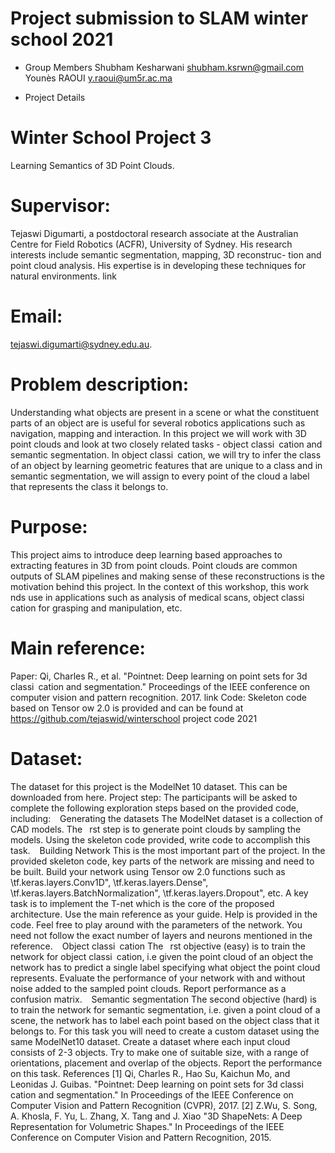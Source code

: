 # Project submission to SLAM winter school 2021 
- Group Members
    Shubham Kesharwani <shubham.ksrwn@gmail.com>
    Younès RAOUI <y.raoui@um5r.ac.ma>


- Project Details 

# Winter School Project 3
Learning Semantics of 3D Point Clouds.

# Supervisor: 
Tejaswi Digumarti, a postdoctoral research associate at the Australian Centre for Field Robotics
(ACFR), University of Sydney. His research interests include semantic segmentation, mapping, 3D reconstruc-
tion and point cloud analysis. His expertise is in developing these techniques for natural environments. link
# Email: 
tejaswi.digumarti@sydney.edu.au.

# Problem description: 
Understanding what objects are present in a scene or what the constituent parts of an
object are is useful for several robotics applications such as navigation, mapping and interaction. In this project
we will work with 3D point clouds and look at two closely related tasks - object classi cation and semantic
segmentation. In object classi cation, we will try to infer the class of an object by learning geometric features
that are unique to a class and in semantic segmentation, we will assign to every point of the cloud a label that
represents the class it belongs to.

# Purpose: 
This project aims to introduce deep learning based approaches to extracting features in 3D from
point clouds. Point clouds are common outputs of SLAM pipelines and making sense of these reconstructions
is the motivation behind this project. In the context of this workshop, this work  nds use in applications such
as analysis of medical scans, object classi cation for grasping and manipulation, etc.

# Main reference: 
Paper: Qi, Charles R., et al. "Pointnet: Deep learning on point sets for 3d classi cation and
segmentation." Proceedings of the IEEE conference on computer vision and pattern recognition. 2017. link
Code: Skeleton code based on Tensor
ow 2.0 is provided and can be found at
https://github.com/tejaswid/winterschool project code 2021

# Dataset: 
The dataset for this project is the ModelNet 10 dataset. This can be downloaded from here.
Project step: The participants will be asked to complete the following exploration steps based on the provided
code, including:
  Generating the datasets The ModelNet dataset is a collection of CAD models. The  rst step is to
generate point clouds by sampling the models. Using the skeleton code provided, write code to accomplish
this task.
  Building Network This is the most important part of the project. In the provided skeleton code,
key parts of the network are missing and need to be built. Build your network using Tensor
ow 2.0
functions such as \tf.keras.layers.Conv1D", \tf.keras.layers.Dense", \tf.keras.layers.BatchNormalization",
\tf.keras.layers.Dropout", etc. A key task is to implement the T-net which is the core of the proposed
architecture. Use the main reference as your guide. Help is provided in the code. Feel free to play
around with the parameters of the network. You need not follow the exact number of layers and neurons
mentioned in the reference.
  Object classi cation The  rst objective (easy) is to train the network for object classi cation, i.e given
the point cloud of an object the network has to predict a single label specifying what object the point
cloud represents. Evaluate the performance of your network with and without noise added to the sampled
point clouds. Report performance as a confusion matrix.
  Semantic segmentation The second objective (hard) is to train the network for semantic segmentation,
i.e. given a point cloud of a scene, the network has to label each point based on the object class that it
belongs to. For this task you will need to create a custom dataset using the same ModelNet10 dataset.
Create a dataset where each input cloud consists of 2-3 objects. Try to make one of suitable size, with a
range of orientations, placement and overlap of the objects. Report the performance on this task.
References
[1] Qi, Charles R., Hao Su, Kaichun Mo, and Leonidas J. Guibas. "Pointnet: Deep learning on point sets
for 3d classi cation and segmentation." In Proceedings of the IEEE Conference on Computer Vision and
Pattern Recognition (CVPR), 2017.
[2] Z.Wu, S. Song, A. Khosla, F. Yu, L. Zhang, X. Tang and J. Xiao "3D ShapeNets: A Deep Representation for
Volumetric Shapes." In Proceedings of the IEEE Conference on Computer Vision and Pattern Recognition,
2015.

